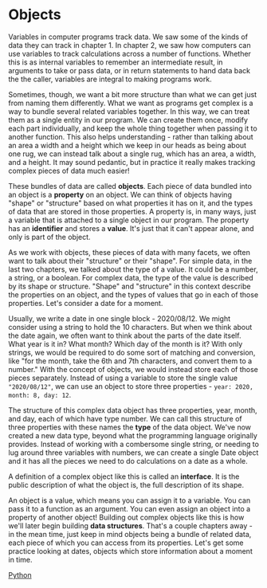 # Objects

Variables in computer programs track data. We saw some of the kinds of data they
can track in chapter 1. In chapter 2, we saw how computers can use variables to
track calculations across a number of functions. Whether this is as internal
variables to remember an intermediate result, in arguments to take or pass data,
or in return statements to hand data back the the caller, variables are integral
to making programs work.

Sometimes, though, we want a bit more structure than what we can get just from
naming them differently. What we want as programs get complex is a way to bundle
several related variables together. In this way, we can treat them as a single
entity in our program. We can create them once, modify each part individually,
and keep the whole thing together when passing it to another function. This also
helps understanding - rather than talking about an area a width and a height
which we keep in our heads as being about one rug, we can instead talk about a
single rug, which has an area, a width, and a height. It may sound pedantic, but
in practice it really makes tracking complex pieces of data much easier!

These bundles of data are called **objects**. Each piece of data bundled into
an object is a **property** on an object. We can think of objects having
"shape" or "structure" based on what properties it has on it, and the types
of data that are stored in those properties. A property is, in many ways,
just a variable that is attached to a single object in our program. The
property has an **identifier** and stores a **value**. It's just that it can't
appear alone, and only is part of the object.

As we work with objects, these pieces of data with many facets, we often want to
talk about their "structure" or their "shape". For simple data, in the last two
chapters, we talked about the type of a value. It could be a number, a string,
or a boolean. For complex data, the type of the value is described by its shape
or structure. "Shape" and "structure" in this context describe the properties on
an object, and the types of values that go in each of those properties. Let's
consider a date for a moment.

Usually, we write a date in one single block - 2020/08/12. We might consider
using a string to hold the 10 characters. But when we think about the date
again, we often want to think about the parts of the date itself. What year is
it in? What month? Which day of the month is it? With only strings, we would be
required to do some sort of matching and conversion, like "for the month, take
the 6th and 7th characters, and convert them to a number." With the concept of
objects, we would instead store each of those pieces separately. Instead of
using a variable to store the single value `"2020/08/12"`, we can use an object
to store three properties - `year: 2020, month: 8, day: 12`.

The structure of this complex data object has three properties, year, month, and
day, each of which have type number. We can call this structure of three
properties with these names the **type** of the data object. We've now created a
new data type, beyond what the programming language originally provides. Instead
of working with a combersome single string, or needing to lug around three
variables with numbers, we can create a single Date object and it has all the
pieces we need to do calculations on a date as a whole.

A definition of a complex object like this is called an **interface**. It is the
public description of what the object is, the full description of its shape.

An object is a value, which means you can assign it to a variable. You can pass
it to a function as an argument. You can even assign an object into a property
of another object! Building out complex objects like this is how we'll later
begin building **data structures**. That's a couple chapters away - in the mean
time, just keep in mind objects being a bundle of related data, each piece of
which you can access from its properties. Let's get some practice looking at
dates, objects which store information about a moment in time.

[Python](./01_python.md)